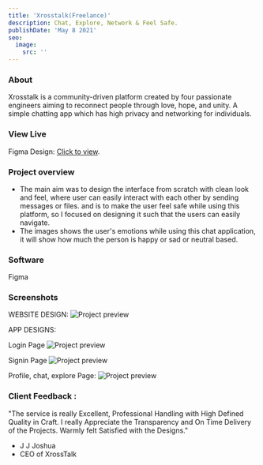 ```yaml
---
title: 'Xrosstalk(Freelance)'
description: Chat, Explore, Network & Feel Safe.
publishDate: 'May 8 2021'
seo:
  image:
    src: ''
---
```



### About

Xrosstalk is a community-driven platform created by four passionate engineers aiming to reconnect people through love, hope, and unity. A simple chatting app  which has high privacy and networking for individuals. 
  
### View Live

Figma Design:
[Click to view](https://www.figma.com/design/nLTk1Hh50kkYIfrrLkpanD/xrosstak-redesign-closed?node-id=4018-2675&t=s3ogxU5mDbDxhIr9-1).


### Project overview

- The main aim was to design the interface from scratch with clean look and feel, where user can  easily interact with each other by sending messages or files.
and is to make the user feel safe while using this platform, so I focused on designing it such that the users can easily navigate.
- The images shows the user's emotions  while using this chat application, it will show how much the person  is happy or sad or neutral based.
  
### Software

Figma

### Screenshots

WEBSITE DESIGN:
![Project preview](/landing-xr.png)

APP DESIGNS:

Login Page
![Project preview](/xr-login.png)

Signin Page
![Project preview](/xr-sign.png)

Profile, chat, explore Page:
![Project preview](/xr1.png)

### Client Feedback : 

"The service is really Excellent, Professional Handling with High Defined Quality in  Craft. I really Appreciate the Transparency and On Time Delivery of the Projects. Warmly felt Satisfied with the Designs."

- J J Joshua
- CEO of XrossTalk
  
